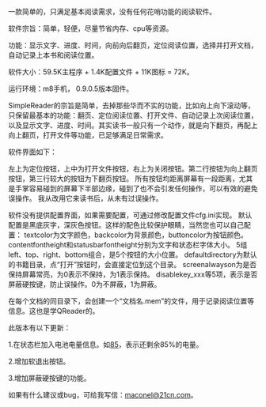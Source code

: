 一款简单的，只满足基本阅读需求，没有任何花哨功能的阅读软件。

软件宗旨：简单，轻便，尽量节省内存、cpu等资源。

功能：显示文字、进度、时间，向前向后翻页，定位阅读位置，选择并打开文档，自动记录上本书和阅读位置。

软件大小：59.5K主程序 + 1.4K配置文件 + 11K图标 = 72K。

运行环境：m8手机， 0.9.0.5版本固件。




SimpleReader的宗旨是简单，去掉那些华而不实的功能，比如向上向下滚动等，只保留最基本的功能：翻页、定位阅读位置、打开文件、自动记录上次阅读位置，以及显示文字、进度、时间。其实读书一般只有一个动作，就是向下翻页，再配上向上翻页，打开文件等功能，已足够满足日常需求。

软件界面如下：

左上为定位按钮，上中为打开文件按钮，右上为关闭按钮。第二行按钮为向上翻页按钮，第三行较大的按钮为下翻页按钮。
所有按钮均距离屏幕有一段距离，尤其是手掌容易碰到的屏幕下半部边缘，碰到了也不会引发任何操作，可以有效的避免误操作。
我从改用它来读书后，从未有过误操作。

软件没有提供配置界面，如果需要配置，可通过修改配置文件cfg.ini实现。
默认配置是黑底灰字，深灰色按钮。这样的配色比较保护眼睛，当然您也可以自己配置：
textcolor为文字颜色，backcolor为背景颜色，buttoncolor为按钮颜色。
contentfontheight和statusbarfontheight分别为文字和状态栏字体大小。
5组left、top、right、bottom组合，是5个按钮的大小位置。
defaultdirectory为默认的书籍目录，点“打开”按钮时，会直接定位到这个目录。
screenalwayson为是否保持屏幕常亮，为0表示不保持，为1表示保持。
disablekey\_xxx等5项，表示是否屏蔽硬按键，防止误操作。0为不屏蔽，1为屏蔽。

在每个文档的同目录下，会创建一个“文档名.mem”的文件，用于记录阅读位置等信息。这也是学QReader的。


此版本有以下更新：

1.在状态栏加入电池电量信息。如[85](85.md)，表示还剩余85%的电量。

2.增加软退出按钮。

3.增加屏蔽硬按键的功能。


如果有什么建议或bug，可给我写信：maconel@21cn.com。